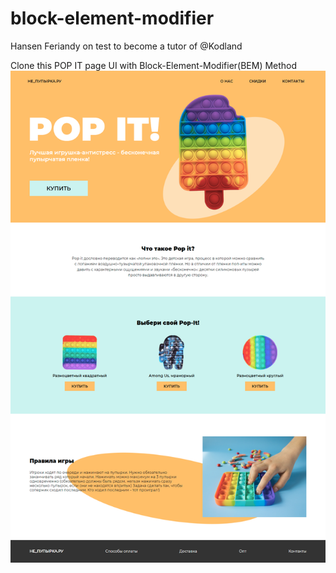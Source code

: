 # block-element-modifier
Hansen Feriandy on test to become a tutor of @Kodland

Clone this POP IT page UI with Block-Element-Modifier(BEM) Method
![Alt POP IT!](https://github.com/hansenf/block-element-modifier/raw/main/assets/pop-it.png)
